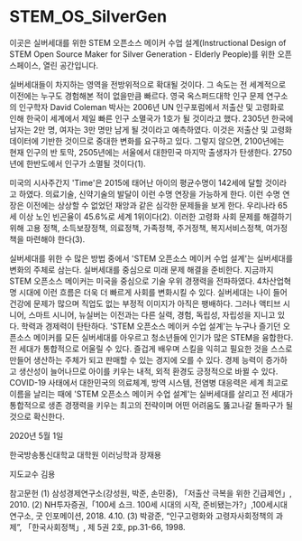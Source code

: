 # STEM_OS_SilverGen
이곳은 실버세대를 위한 STEM 오픈소스 메이커 수업 설계(Instructional Design of STEM Open Source Maker for Silver Generation - Elderly People)를 위한 오픈 스페이스, 열린 공간입니다. 

실버세대들이 차지하는 영역을 전방위적으로 확대될 것이다. 그 속도는 전 세계적으로 이전에는 누구도 경험해본 적이 없을만큼 빠르다.
영국 옥스퍼드대학 인구 문제 연구소의 인구학자 David Coleman 박사는 2006년 UN 인구포럼에서 저출산 및 고령화로 인해 한국이 세계에서 제일 빠른 인구 소멸국가 1호가 될 것이라고 했다. 2305년 한국에 남자는 2만 명, 여자는 3만 명만 남게 될 것이라고 예측하였다. 이것은 저출산 및 고령화 데이터에 기반한 것이므로 중대한 변화를 요구하고 있다. 그렇지 않으면, 2100년에는 현재 인구의 반 토막, 2505년에는 서울에서 대한민국 마지막 출생자가 탄생한다. 2750년에 한반도에서 인구가 소멸될 것이다(1). 

미국의 시사주간지 'Time'은 2015에 태어난 아이의 평균수명이 142세에 달할 것이라고 하였다. 의료기술, 신약기술의 발달이 이런 수명 연장을 가능하게 한다.
이런 수명 연장은 이전에는 상상할 수 없었던 재앙과 같은 심각한 문제들을 보게 한다. 우리나라 65세 이상 노인 빈곤율이 45.6%로 세계 1위이다(2). 이러한 고령화 사회 문제를 해결하기 위해 고용 정책, 소득보장정책, 의료정책, 가족정책, 주거정책, 복지서비스정책, 여가정책을 마련해야 한다(3).

실버세대를 위한 수 많은 방법 중에서 'STEM 오픈소스 메이커 수업 설계'는 실버세대를 변화의 주체로 삼는다. 실버세대를 중심으로 미래 문제 해결을 준비한다. 지금까지 STEM 오픈소스 메이커는 미국을 중심으로 기술 우위 경쟁력을 전파하였다. 4차산업혁명 시대에 이런 흐름은 더욱 더 빠르게 사회를 변화시킬 수 있다. 실버세대는 나이 들어 건강에 문제가 많으며 직업도 없는 부정적 이미지가 아직은 팽배하다. 그러나 액티브 시니어, 스마트 시니어, 뉴실버는 이전과는 다른 실력, 경험, 독립성, 자립성을 지니고 있다. 학력과 경제력이 탄탄하다. 'STEM 오픈소스 메이커 수업 설계'는 누구나 즐기던 오픈소스 메이커를 모든 실버세대를 아우르고 청소년들에 인기가 많은 STEM을 융합한다. 전 세대가 통합적으로 어울릴 수 있다. 즐겁게 배우며 스킬을 익히고 필요한 것을 스스로 만들어 생산하는 주체가 되고 판매할 수 있는 경지에 오를 수 있다. 경제 능력이 증가하고 생산성이 늘어나므로 아이를 키우는 내적, 외적 환경도 긍정적으로 바뀔 수 있다. COVID-19 사태에서 대한민국의 의료체계, 방역 시스템, 전염병 대응력은 세계 최고로 이름을 날리는 때에 'STEM 오픈소스 메이커 수업 설계'는 실버세대를 살리고 전 세대가 통합적으로 생존 경쟁력을 키우는 최고의 전략이며 어떤 어려움도 뚫고나갈 돌파구가 될 것으로 확신한다.

2020년 5월 1일

한국방송통신대학교 대학원 이러닝학과 장재용

지도교수 김용


참고문헌
(1) 삼성경제연구소(강성원, 박준, 손민중), 「저출산 극복을 위한 긴급제언」, 2010.
(2) NH투자증권,「100세 쇼크. 100세 시대의 시작, 준비됐는가?」,100세시대연구소, 굿 인포메이션, 2018. 4.10.
(3) 박광준, “인구고령화와 고령자사회정책의 과제”, 「한국사회정책」, 제 5권 2호, pp.31-66, 1998.
